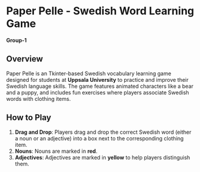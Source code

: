# **Paper Pelle - Swedish Word Learning Game**
**Group-1**

## **Overview**
Paper Pelle is an Tkinter-based Swedish vocabulary learning game designed for students at **Uppsala University** to practice and improve their Swedish language skills. The game features animated characters like a bear and a puppy, and includes fun exercises where players associate Swedish words with clothing items.

## **How to Play**
1. **Drag and Drop**: Players drag and drop the correct Swedish word (either a noun or an adjective) into a box next to the corresponding clothing item. 
2. **Nouns**: Nouns are marked in **red**.
3. **Adjectives**: Adjectives are marked in **yellow** to help players distinguish them.

